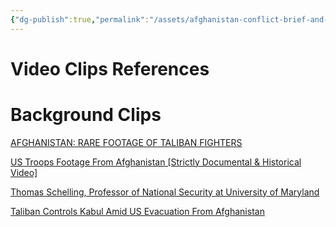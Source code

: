 ```yaml
---
{"dg-publish":true,"permalink":"/assets/afghanistan-conflict-brief-and-theoretical-perspec/is-404-video-project-preparation/video-clips-references/"}
---
```


# Video Clips References

# Background Clips

[AFGHANISTAN: RARE FOOTAGE OF TALIBAN FIGHTERS](https://www.youtube.com/watch?v=iRbv774lMGk)

[US Troops Footage From Afghanistan [Strictly Documental & Historical Video]](https://www.youtube.com/watch?v=0a8Zo77_W5c&t=414s)

[Thomas Schelling, Professor of National Security at University of Maryland](https://www.youtube.com/watch?v=BFE7gw7bEdQ&t=234s)

[Taliban Controls Kabul Amid US Evacuation From Afghanistan](https://www.youtube.com/watch?v=MVteQ7QvgHY)